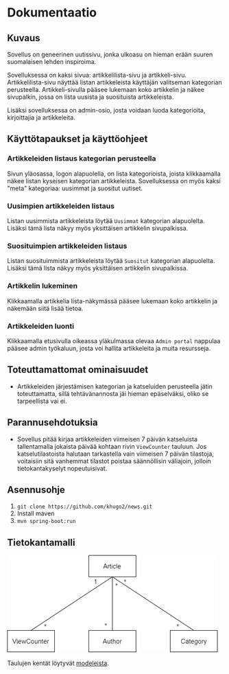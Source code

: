 # Dokumentaatio #

## Kuvaus

Sovellus on geneerinen uutissivu, jonka ulkoasu on hieman erään suuren suomalaisen lehden inspiroima.

Sovelluksessa on kaksi sivua: artikkelilista-sivu ja artikkeli-sivu. Artikkelilista-sivu näyttää listan artikkeleista käyttäjän valitseman kategorian perusteella. Artikkeli-sivulla pääsee lukemaan koko artikkelin ja näkee sivupalkin, jossa on lista uusista ja suosituista artikkeleista.

Lisäksi sovelluksessa on admin-osio, josta voidaan luoda kategorioita, kirjoittajia ja artikkeleita.

## Käyttötapaukset ja käyttöohjeet

### Artikkeleiden listaus kategorian perusteella

Sivun yläosassa, logon alapuolella, on lista kategorioista, joista klikkaamalla näkee listan kyseisen kategorian artikkeleista. Sovelluksessa on myös kaksi "meta" kategoriaa: uusimmat ja suositut uutiset.

### Uusimpien artikkeleiden listaus

Listan uusimmista artikkeleista löytää `Uusimmat` kategorian alapuolelta. Lisäksi tämä lista näkyy myös yksittäisen artikkelin sivupalkissa.

### Suosituimpien artikkeleiden listaus

Listan suosituimmista artikkeleista löytää `Suositut` kategorian alapuolelta. Lisäksi tämä lista näkyy myös yksittäisen artikkelin sivupalkissa.

### Artikkelin lukeminen

Klikkaamalla artikkelia lista-näkymässä pääsee lukemaan koko artikkelin ja näkemään siitä lisää tietoa.

### Artikkeleiden luonti

Klikkaamalla etusivulla oikeassa yläkulmassa olevaa `Admin portal` nappulaa pääsee admin työkaluun, josta voi hallita artikkeleita ja muita resursseja.

## Toteuttamattomat ominaisuudet

- Artikkeleiden järjestämisen kategorian ja katseluiden perusteella jätin toteuttamatta, sillä tehtävänannosta jäi hieman epäselväksi, oliko se tarpeellista vai ei.

## Parannusehdotuksia

- Sovellus pitää kirjaa artikkeleiden viimeisen 7 päivän katseluista tallentamalla jokaista päivää kohtaan rivin `ViewCounter` tauluun. Jos katselutilastoista halutaan tarkastella vain viimeisen 7 päivän tilastoja, voitaisiin sitä vanhemmat tilastot poistaa säännöllisin väliajoin, jolloin tietokantakyselyt nopeutuisivat.

## Asennusohje

1. `git clone https://github.com/khugo2/news.git`
2. Install maven
3. `mvn spring-boot:run`

## Tietokantamalli

![tietokantamalli](img/database.png)

Taulujen kentät löytyvät [modeleista](https://github.com/khugo2/news/tree/master/src/main/java/news/domain).

